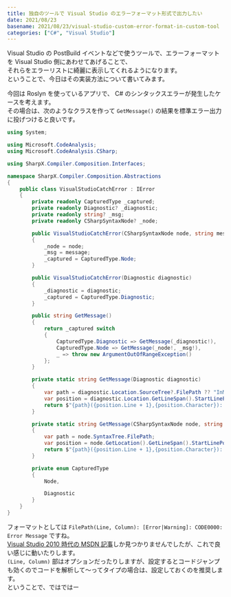 ```yaml
---
title: 独自のツールで Visual Studio のエラーフォーマット形式で出力したい
date: 2021/08/23
basename: 2021/08/23/visual-studio-custom-error-format-in-custom-tool
categories: ["C#", "Visual Studio"]
---
```


Visual Studio の PostBuild イベントなどで使うツールで、エラーフォーマットを Visual Studio 側にあわせてあげることで、  
それらをエラーリストに綺麗に表示してくれるようになります。  
ということで、今日はその実装方法について書いてみます。

今回は Roslyn を使っているアプリで、 C# のシンタックスエラーが発生したケースを考えます。  
その場合は、次のようなクラスを作って `GetMessage()` の結果を標準エラー出力に投げつけると良いです。

```csharp
using System;

using Microsoft.CodeAnalysis;
using Microsoft.CodeAnalysis.CSharp;

using SharpX.Compiler.Composition.Interfaces;

namespace SharpX.Compiler.Composition.Abstractions
{
    public class VisualStudioCatchError : IError
    {
        private readonly CapturedType _captured;
        private readonly Diagnostic? _diagnostic;
        private readonly string? _msg;
        private readonly CSharpSyntaxNode? _node;

        public VisualStudioCatchError(CSharpSyntaxNode node, string message)
        {
            _node = node;
            _msg = message;
            _captured = CapturedType.Node;
        }

        public VisualStudioCatchError(Diagnostic diagnostic)
        {
            _diagnostic = diagnostic;
            _captured = CapturedType.Diagnostic;
        }

        public string GetMessage()
        {
            return _captured switch
            {
                CapturedType.Diagnostic => GetMessage(_diagnostic!),
                CapturedType.Node => GetMessage(_node!, _msg!),
                _ => throw new ArgumentOutOfRangeException()
            };
        }

        private static string GetMessage(Diagnostic diagnostic)
        {
            var path = diagnostic.Location.SourceTree?.FilePath ?? "InMemory.cs";
            var position = diagnostic.Location.GetLineSpan().StartLinePosition;
            return $"{path}({position.Line + 1},{position.Character}): Error {diagnostic.Id}: {diagnostic.GetMessage()}";
        }

        private static string GetMessage(CSharpSyntaxNode node, string msg)
        {
            var path = node.SyntaxTree.FilePath;
            var position = node.GetLocation().GetLineSpan().StartLinePosition;
            return $"{path}({position.Line + 1},{position.Character}): Error SXC0001: {msg}";
        }

        private enum CapturedType
        {
            Node,

            Diagnostic
        }
    }
}
```

フォーマットとしては `FilePath(Line, Column): [Error|Warning]: CODE0000: Error Message` ですね。  
[Visual Studio 2010 時代の MSDN 記事](<https://docs.microsoft.com/en-us/previous-versions/visualstudio/visual-studio-2010/yxkt8b26(v=vs.100)?redirectedfrom=MSDN>)しか見つかりませんでしたが、これで良い感じに動いたりします。  
`(Line, Column)` 部はオプションだったりしますが、設定するとコードジャンプも効くのでコードを解析して～ってタイプの場合は、設定しておくのを推奨します。  
ということで、ではではー
